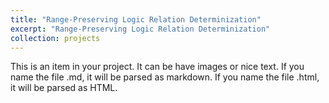 ```yaml
---
title: "Range-Preserving Logic Relation Determinization"
excerpt: "Range-Preserving Logic Relation Determinization"
collection: projects
---
```


This is an item in your project. It can be have images or nice text. If you name the file .md, it will be parsed as markdown. If you name the file .html, it will be parsed as HTML. 

